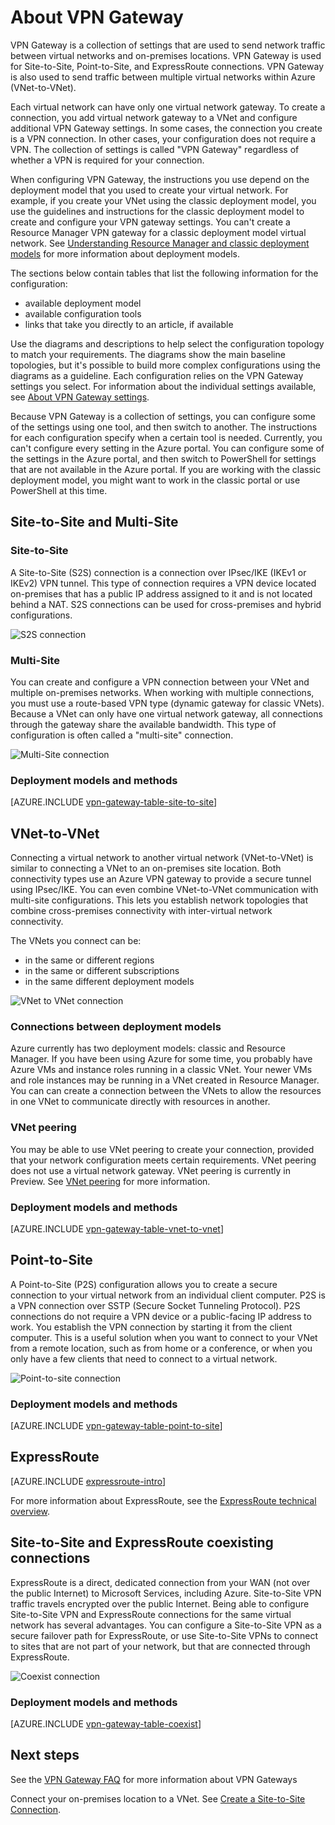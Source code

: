 <properties 
   pageTitle="About VPN Gateway| Microsoft Azure"
   description="Learn about VPN Gateway connections for Azure Virtual Networks."
   services="vpn-gateway"
   documentationCenter="na"
   authors="cherylmc"
   manager="carmonm"
   editor=""
   tags="azure-resource-manager,azure-service-management"/>
<tags 
   ms.service="vpn-gateway"
   ms.devlang="na"
   ms.topic="get-started-article"
   ms.tgt_pltfrm="na"
   ms.workload="infrastructure-services"
   ms.date="08/22/2016"
   ms.author="cherylmc" />

# About VPN Gateway


VPN Gateway is a collection of settings that are used to send network traffic between virtual networks and on-premises locations. VPN Gateway is used for Site-to-Site, Point-to-Site, and ExpressRoute connections. VPN Gateway is also used to send traffic between multiple virtual networks within Azure (VNet-to-VNet). 

Each virtual network can have only one virtual network gateway. To create a connection, you add virtual network gateway to a VNet and configure additional VPN Gateway settings. In some cases, the connection you create is a VPN connection. In other cases, your configuration does not require a VPN. The collection of settings is called "VPN Gateway" regardless of whether a VPN is required for your connection.

When configuring VPN Gateway, the instructions you use depend on the deployment model that you used to create your virtual network. For example, if you create your VNet using the classic deployment model, you use the guidelines and instructions for the classic deployment model to create and configure your VPN gateway settings. You can't create a Resource Manager VPN gateway for a classic deployment model virtual network. See [Understanding Resource Manager and classic deployment models](../resource-manager-deployment-model.md) for more information about deployment models.

The sections below contain tables that list the following information for the configuration:

- available deployment model
- available configuration tools
- links that take you directly to an article, if available


Use the diagrams and descriptions to help select the configuration topology to match your requirements. The diagrams show the main baseline topologies, but it's possible to build more complex configurations using the diagrams as a guideline. Each configuration relies on the VPN Gateway settings you select. For information about the individual settings available, see [About VPN Gateway settings](vpn-gateway-about-vpn-gateway-settings.md). 

Because VPN Gateway is a collection of settings, you can configure some of the settings using one tool, and then switch to another. The instructions for each configuration specify when a certain tool is needed. Currently, you can't configure every setting in the Azure portal. You can configure some of the settings in the Azure portal, and then switch to PowerShell for settings that are not available in the Azure portal. If you are working with the classic deployment model, you might want to work in the classic portal or use PowerShell at this time.


## Site-to-Site and Multi-Site

### Site-to-Site

A Site-to-Site (S2S) connection is a connection over IPsec/IKE (IKEv1 or IKEv2) VPN tunnel. This type of connection requires a VPN device located on-premises that has a public IP address assigned to it and is not located behind a NAT. S2S connections can be used for cross-premises and hybrid configurations.   


![S2S connection](./media/vpn-gateway-about-vpngateways/site2site.png "site-to-site")

### Multi-Site

You can create and configure a VPN connection between your VNet and multiple on-premises networks. When working with multiple connections, you must use a route-based VPN type (dynamic gateway for classic VNets). Because a VNet can only have one virtual network gateway, all connections through the gateway share the available bandwidth. This type of configuration is often called a "multi-site" connection.
 


![Multi-Site connection](./media/vpn-gateway-about-vpngateways/multisite.png "multi-site")

### Deployment models and methods

[AZURE.INCLUDE [vpn-gateway-table-site-to-site](../../includes/vpn-gateway-table-site-to-site-include.md)] 

## VNet-to-VNet

Connecting a virtual network to another virtual network (VNet-to-VNet) is similar to connecting a VNet to an on-premises site location. Both connectivity types use an Azure VPN gateway to provide a secure tunnel using IPsec/IKE. You can even combine VNet-to-VNet communication with multi-site configurations. This lets you establish network topologies that combine cross-premises connectivity with inter-virtual network connectivity.

The VNets you connect can be:

- in the same or different regions
- in the same or different subscriptions 
- in the same different deployment models


![VNet to VNet connection](./media/vpn-gateway-about-vpngateways/vnet2vnet.png "vnet-to-vnet")


### Connections between deployment models

Azure currently has two deployment models: classic and Resource Manager. If you have been using Azure for some time, you probably have Azure VMs and instance roles running in a classic VNet. Your newer VMs and role instances may be running in a VNet created in Resource Manager. You can can create a connection between the VNets to allow the resources in one VNet to communicate directly with resources in another.

### VNet peering

You may be able to use VNet peering to create your connection, provided that your network configuration  meets certain requirements. VNet peering does not use a virtual network gateway. VNet peering is currently in Preview. See [VNet peering](../virtual-network/virtual-network-peering-overview.md) for more information.


### Deployment models and methods

[AZURE.INCLUDE [vpn-gateway-table-vnet-to-vnet](../../includes/vpn-gateway-table-vnet-to-vnet-include.md)] 


## Point-to-Site

A Point-to-Site (P2S) configuration allows you to create a secure connection to your virtual network from an individual client computer. P2S is a VPN connection over SSTP (Secure Socket Tunneling Protocol). P2S connections do not require a VPN device or a public-facing IP address to work. You establish the VPN connection by starting it from the client computer. This is a useful solution when you want to connect to your VNet from a remote location, such as from home or a conference, or when you only have a few clients that need to connect to a virtual network. 


![Point-to-site connection](./media/vpn-gateway-about-vpngateways/point2site.png "point-to-site")

### Deployment models and methods

[AZURE.INCLUDE [vpn-gateway-table-point-to-site](../../includes/vpn-gateway-table-point-to-site-include.md)] 


## ExpressRoute

[AZURE.INCLUDE [expressroute-intro](../../includes/expressroute-intro-include.md)]

For more information about ExpressRoute, see the [ExpressRoute technical overview](../expressroute/expressroute-introduction.md).


## Site-to-Site and ExpressRoute coexisting connections

ExpressRoute is a direct, dedicated connection from your WAN (not over the public Internet) to Microsoft Services, including Azure. Site-to-Site VPN traffic travels encrypted over the public Internet. Being able to configure Site-to-Site VPN and ExpressRoute connections for the same virtual network has several advantages. You can configure a Site-to-Site VPN as a secure failover path for ExpressRoute, or use Site-to-Site VPNs to connect to sites that are not part of your network, but that are connected through ExpressRoute. 



![Coexist connection](./media/vpn-gateway-about-vpngateways/expressroutes2s.png "expressroute-site2site")


### Deployment models and methods

[AZURE.INCLUDE [vpn-gateway-table-coexist](../../includes/vpn-gateway-table-coexist-include.md)] 


## Next steps

See the [VPN Gateway FAQ](vpn-gateway-vpn-faq.md) for more information about VPN Gateways

Connect your on-premises location to a VNet. See [Create a Site-to-Site Connection](vpn-gateway-howto-site-to-site-resource-manager-portal.md).





 
